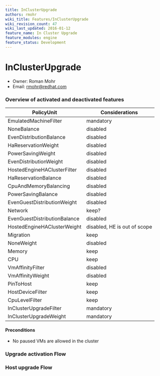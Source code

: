 ```yaml
---
title: InClusterUpgrade
authors: rmohr
wiki_title: Features/InClusterUpgrade
wiki_revision_count: 47
wiki_last_updated: 2016-01-12
feature_name: In Cluster Upgrade
feature_modules: engine
feature_status: Development
---
```


# InClusterUpgrade

*   Owner: Roman Mohr
*   Email: <rmohr@redhat.com>

### Overview of activated and deactivated features

| PolicyUnit                   | Considerations               |
|------------------------------|------------------------------|
| EmulatedMachineFilter        | mandatory                    |
| NoneBalance                  | disabled                     |
| EvenDistributionBalance      | disabled                     |
| HaReservationWeight          | disabled                     |
| PowerSavingWeight            | disabled                     |
| EvenDistributionWeight       | disabled                     |
| HostedEngineHAClusterFilter  | disabled                     |
| HaReservationBalance         | disabled                     |
| CpuAndMemoryBalancing        | disabled                     |
| PowerSavingBalance           | disabled                     |
| EvenGuestDistributionWeight  | disabled                     |
| Network                      | keep?                        |
| EvenGuestDistributionBalance | disabled                     |
| HostedEngineHAClusterWeight  | disabled, HE is out of scope |
| Migration                    | keep                         |
| NoneWeight                   | disabled                     |
| Memory                       | keep                         |
| CPU                          | keep                         |
| VmAffinityFilter             | disabled                     |
| VmAffinityWeight             | disabled                     |
| PinToHost                    | keep                         |
| HostDeviceFilter             | keep                         |
| CpuLevelFilter               | keep                         |
| InClusterUpgradeFilter       | mandatory                    |
| InClusterUpgradeWeight       | mandatory                    |

#### Preconditions

*   No paused VMs are allowed in the cluster

### Upgrade activation Flow

### Host upgrade Flow

